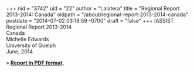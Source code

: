 +++
nid = "3742"
uid = "22"
author = "t.alatera"
title = "Regional Report 2013-2014: Canada"
oldpath = "/about/regional-report-2013-2014-canada"
postdate = "2014-07-02 03:18:59 -0700"
draft = "false"
+++
IASSIST Regional Report 2013-2014\
Canada\
Michelle Edwards\
University of Guelph\
June, 2014

» **[Report in PDF
format](http://iassistdata.org/file/about/canada_regional_report_2013-2014.pdf).**
